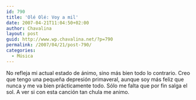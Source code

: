```yaml
---
id: 790
title: 'Olé Olé: Voy a mil'
date: 2007-04-21T11:04:50+02:00
author: Chavalina
layout: post
guid: http://www.wp.chavalina.net/?p=790
permalink: /2007/04/21/post-790/
categories:
  - Música
---
```

No refleja mi actual estado de ánimo, sino más bien todo lo contrario. Creo que tengo una pequeña depresión primaveral, aunque soy más feliz que nunca y me va bien prácticamente todo. Sólo me falta que por fin salga el sol. A ver si con esta canción tan chula me animo.

<object width="425" height="350"><param name="movie" value="http://www.youtube.com/v/KOW-ZlUEFtM"><param name="wmode" value="transparent"><embed src="http://www.youtube.com/v/KOW-ZlUEFtM" type="application/x-shockwave-flash" wmode="transparent" width="425" height="350"></object>